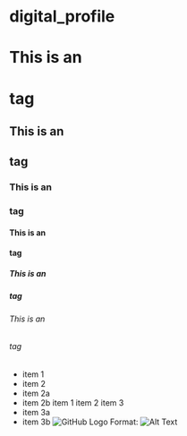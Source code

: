 # digital_profile


# This is an <h1> tag
## This is an <h2> tag
### This is an <h3> tag
#### This is an <h4> tag
##### This is an <h5> tag
###### This is an <h6> tag
* item 1
* item 2
 * item 2a
 * item 2b
item 1
item 2
item 3
 * item 3a
 * item 3b
![GitHub Logo](/images/Logo.png)
Format: ![Alt Text](url)
